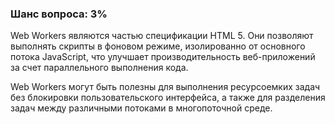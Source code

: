 ### Шанс вопроса: 3%

Web Workers являются частью спецификации HTML 5. Они позволяют выполнять скрипты в фоновом режиме, изолированно от основного потока JavaScript, что улучшает производительность веб-приложений за счет параллельного выполнения кода.

Web Workers могут быть полезны для выполнения ресурсоемких задач без блокировки пользовательского интерфейса, а также для разделения задач между различными потоками в многопоточной среде.
